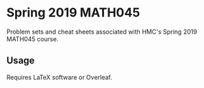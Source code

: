 # Spring 2019 MATH045
Problem sets and cheat sheets associated with HMC's Spring 2019 MATH045 course.

## Usage
Requires LaTeX software or Overleaf. 
